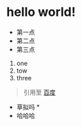 # hello world!<br>
* 第一点
* 第二点
* 第三点
1. one
2. tow
3. three<br>
> 引用至
[百度](http://wwww.baidu.com)

* 草拟吗 *
* 哈哈哈
